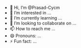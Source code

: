 - 👋 Hi, I’m @Prasad-Cycm
- 👀 I’m interested in ...
- 🌱 I’m currently learning ...
- 💞️ I’m looking to collaborate on ...
- 📫 How to reach me ...
- 😄 Pronouns: ...
- ⚡ Fun fact: ...

<!---
Prasad-Cycm/Prasad-Cycm is a ✨ special ✨ repository because its `README.md` (this file) appears on your GitHub profile.
You can click the Preview link to take a look at your changes.
--->
